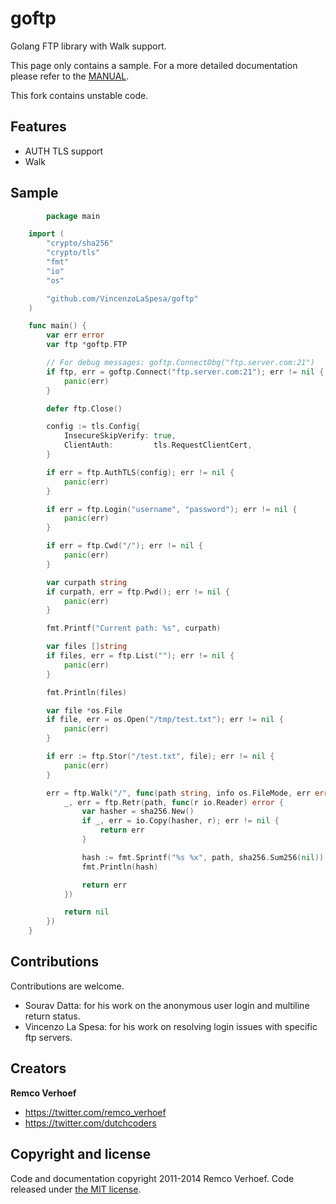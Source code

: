 goftp
=====

Golang FTP library with Walk support.

This page only contains a sample. For a more detailed documentation please refer to the 
[MANUAL](https://github.com/VincenzoLaSpesa/goftp/wiki).

This fork contains unstable code.

## Features

* AUTH TLS support
* Walk

## Sample
```go
		package main

    import (
        "crypto/sha256"
        "crypto/tls"
        "fmt"
        "io"
        "os"

        "github.com/VincenzoLaSpesa/goftp"
    )

    func main() {
        var err error
        var ftp *goftp.FTP

        // For debug messages: goftp.ConnectDbg("ftp.server.com:21")
        if ftp, err = goftp.Connect("ftp.server.com:21"); err != nil {
            panic(err)
        }

        defer ftp.Close()

        config := tls.Config{
            InsecureSkipVerify: true,
            ClientAuth:         tls.RequestClientCert,
        }

        if err = ftp.AuthTLS(config); err != nil {
            panic(err)
        }

        if err = ftp.Login("username", "password"); err != nil {
            panic(err)
        }

        if err = ftp.Cwd("/"); err != nil {
            panic(err)
        }

        var curpath string
        if curpath, err = ftp.Pwd(); err != nil {
            panic(err)
        }

        fmt.Printf("Current path: %s", curpath)

        var files []string
        if files, err = ftp.List(""); err != nil {
            panic(err)
        }

        fmt.Println(files)

        var file *os.File
        if file, err = os.Open("/tmp/test.txt"); err != nil {
            panic(err)
        }

        if err := ftp.Stor("/test.txt", file); err != nil {
            panic(err)
        }

        err = ftp.Walk("/", func(path string, info os.FileMode, err error) error {
            _, err = ftp.Retr(path, func(r io.Reader) error {
                var hasher = sha256.New()
                if _, err = io.Copy(hasher, r); err != nil {
                    return err
                }

                hash := fmt.Sprintf("%s %x", path, sha256.Sum256(nil))
                fmt.Println(hash)

                return err
            })

            return nil
        })
    }
```

## Contributions

Contributions are welcome.

* Sourav Datta: for his work on the anonymous user login and multiline return status.
* Vincenzo La Spesa: for his work on resolving login issues with specific ftp servers. 


## Creators

**Remco Verhoef**
- <https://twitter.com/remco_verhoef>
- <https://twitter.com/dutchcoders>

## Copyright and license

Code and documentation copyright 2011-2014 Remco Verhoef.
Code released under [the MIT license](LICENSE).
